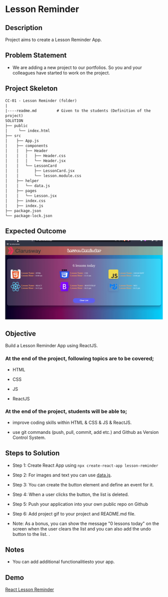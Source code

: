 # Lesson Reminder

## Description

Project aims to create a Lesson Reminder App.

## Problem Statement

- We are adding a new project to our portfolios. So you and your colleagues have started to work on the project.

## Project Skeleton

```
CC-01 - Lesson Reminder (folder)
|
|----readme.md         # Given to the students (Definition of the project)
SOLUTION
├── public
│     └── index.html
├── src
│    ├── App.js
│    ├── components
│    │   ├── Header
│    │   │   ├── Header.css
│    │   │   └── Header.jsx
│    │   └── LessonCard
│    │       ├── LessonCard.jsx
│    │       └── lesson.module.css
│    ├── helper
│    │   └── data.js
│    ├── pages
│    │   └── Lesson.jsx
│    ├── index.css
│    ├── index.js
├── package.json
└── package-lock.json

```

## Expected Outcome

![lesson-reminder](lesson-reminder.gif)

## Objective

Build a Lesson Reminder App using ReactJS.

### At the end of the project, following topics are to be covered;

- HTML

- CSS

- JS

- ReactJS

### At the end of the project, students will be able to;

- improve coding skills within HTML & CSS & JS & ReactJS.

- use git commands (push, pull, commit, add etc.) and Github as Version Control System.

## Steps to Solution

- Step 1: Create React App using `npx create-react-app lesson-reminder`

- Step 2: For images and text you can use [data.js](./data.js).

- Step 3: You can create the button element and define an event for it.

- Step 4: When a user clicks the button, the list is deleted.

- Step 5: Push your application into your own public repo on Github

- Step 6: Add project gif to your project and README.md file.

- Note: As a bonus, you can show the message "0 lessons today" on the screen when the user clears the list and you can also add the undo button to the list. .

## Notes

- You can add additional functionalitiesto your app.

## Demo
  <a href="https://ass1-v2.vercel.app/" target="_blank">React Lesson Reminder</a>